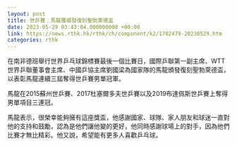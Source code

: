 ```yaml
---
layout: post
title: 世乒賽：馬龍獲頒發復刻聖勃萊德盃
date: 2023-05-29 03:43:04.000000000 +08:00
link: https://news.rthk.hk/rthk/ch/component/k2/1702479-20230529.htm
categories: rthk
---
```


在南非德班舉行世界乒乓球錦標賽最後一個比賽日，國際乒聯第一副主席、WTT世界乒聯董事會主席、中國乒協主席劉國梁為國家隊的馬龍頒發復刻聖勃萊德盃，以表彰馬龍連續三屆奪得世乒賽男單冠軍。

馬龍在2015蘇州世乒賽、2017杜塞爾多夫世乒賽以及2019布達佩斯世乒賽上奪得男單項目三連冠。

馬龍表示，很榮幸能夠擁有這座獎盃，他感謝國家、球隊、家人朋友和球迷一直對他的支持和鼓勵，認為是他們讓他變的更好，他同時感謝球場上的對手，因為他們比賽才無比精彩。他又說，希望能有更多人喜歡乒乓球。
